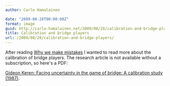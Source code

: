 ```yaml
---
author: Carlo Hamalainen

date: "2009-08-28T00:00:00Z"
format: image
guid: http://carlo-hamalainen.net/2009/08/28/calibration-and-bridge-players/
title: Calibration and bridge players
url: /2009/08/28/calibration-and-bridge-players/
---
```

After reading [Why we make mistakes](http://www.amazon.com/Why-We-Make-Mistakes-Without/dp/0767928059) I wanted to read more about the calibration of bridge players. The research article is not available without a subscription, so here's a PDF: 

[Gideon Keren: Facing uncertainty in the game of bridge: A calibration study (1987)](/stuff/Keren%20-%20Facing%20uncertainty%20in%20the%20game%20of%20bridge:%20a%20calibration%20study%20%281987%29.pdf).

